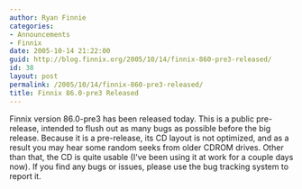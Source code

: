 ```yaml
---
author: Ryan Finnie
categories:
- Announcements
- Finnix
date: 2005-10-14 21:22:00
guid: http://blog.finnix.org/2005/10/14/finnix-860-pre3-released/
id: 38
layout: post
permalink: /2005/10/14/finnix-860-pre3-released/
title: Finnix 86.0-pre3 Released
---
```

Finnix version 86.0-pre3 has been released today. This is a public pre-release, intended to flush out as many bugs as possible before the big release. Because it is a pre-release, its CD layout is not optimized, and as a result you may hear some random seeks from older CDROM drives. Other than that, the CD is quite usable (I've been using it at work for a couple days now). If you find any bugs or issues, please use the bug tracking system to report it.
